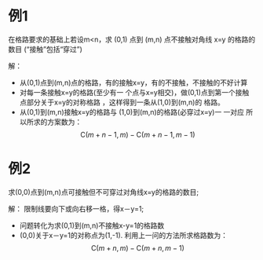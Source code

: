 # 例1 
在格路要求的基础上若设m<n，求 (0,1) 点到 (m,n) 点不接触对角线 x=y 的格路的数目 (“接触”包括“穿过”)

解：
- 从(0,1)点到(m,n)点的格路，有的接触x=y，有的不接触，不接触的不好计算
- 对每一条接触x=y的格路(至少有一 个点与x=y相交)，做(0,1)点到第一个接触点部分关于x=y的对称格路 ，这样得到一条从(1,0)到(m,n)的 格路。 
- 从(0,1)到(m,n)接触x=y的格路与 (1,0)到(m,n)的格路(必穿过x=y)一 一对应
所以所求的方案数为：
$$\mathsf{C}(m+n-1,m)-\mathsf{C}(m+n-1,m-1)$$

# 例2
求(0,0)点到(m,n)点可接触但不可穿过对角线x=y的格路的数目;

解：
限制线要向下或向右移一格，得x－y=1;
- 问题转化为求(0,1)到(m,n)不接触x-y=1的格路数
- (0,0)关于x－y=1的对称点为(1,-1).
利用上一问的方法所求格路数为：
$$\mathsf{C}(m+n,m)-\mathsf{C}(m+n,m-1)$$
